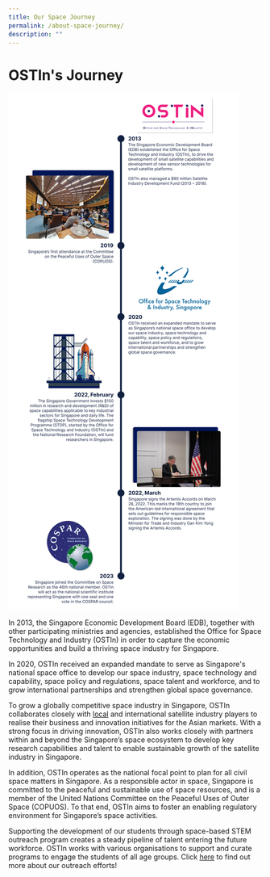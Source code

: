 ```yaml
---
title: Our Space Journey
permalink: /about-space-journey/
description: ""
---
```

# **OSTIn's Journey**
![OSTIn's Space Journey Timeline Infographic](/images/timeline.jpg)

In 2013, the Singapore Economic Development Board (EDB), together with other participating ministries and agencies, established the Office for Space Technology and Industry (OSTIn) in order to capture the economic opportunities and build a thriving space industry for Singapore. 

In 2020, OSTIn received an expanded mandate to serve as Singapore's national space office to develop our space industry, space technology and capability, space policy and regulations, space talent and workforce, and to grow international partnerships and strengthen global space governance. 
 
To grow a globally competitive space industry in Singapore, OSTIn collaborates closely with [local](/singapore-space-ecosystems/highlights) and international satellite industry players to realise their business and innovation initiatives for the Asian markets. With a strong focus in driving innovation, OSTIn also works closely with partners within and beyond the Singapore’s space ecosystem to develop key research capabilities and talent to enable sustainable growth of the satellite industry in Singapore. 

In addition, OSTIn operates as the national focal point to plan for all civil space matters in Singapore. As a responsible actor in space, Singapore is committed to the peaceful and sustainable use of space resources, and is a member of the United Nations Committee on the Peaceful Uses of Outer Space (COPUOS). To that end, OSTIn aims to foster an enabling regulatory environment for Singapore’s space activities.

Supporting the development of our students through space-based STEM outreach program creates a steady pipeline of talent entering the future workforce. OSTIn works with various organisations to support and curate programs to engage the students of all age groups. Click [here](/resources/stem-outreach) to find out more about our outreach efforts!